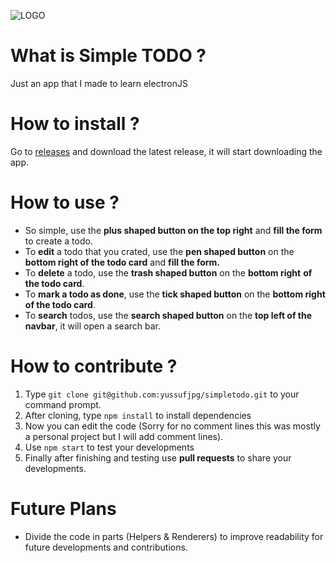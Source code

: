 ![LOGO](https://github.com/yussufjpg/simpletodo/blob/master/readme-assets/xsmall-icon.png "Logo")
# What is Simple TODO ?

Just an app that I made to learn electronJS

# How to install ?

Go to [releases](https://github.com/yussufjpg/simpletodo/releases) and download the latest release, it will start downloading the app.

# How to use ?

- So simple, use the **plus shaped button on the top right** and **fill the form** to create a todo.
- To **edit** a todo that you crated, use the **pen shaped button** on the **bottom right of the todo card** and **fill the form.**
- To **delete** a todo, use the **trash shaped button** on the **bottom right** **of the todo card**.
- To **mark a todo as done**, use the **tick shaped button** on the **bottom right of the todo card**.
- To **search** todos, use the **search shaped button** on the **top left of the navbar**, it will open a search bar.

# How to contribute ?

1. Type `git clone git@github.com:yussufjpg/simpletodo.git` to your command prompt.
2. After cloning, type `npm install` to install dependencies
3. Now you can edit the code (Sorry for no comment lines this was mostly a personal project but I will add comment lines).
4. Use `npm start` to test your developments
5. Finally after finishing and testing use **pull requests** to share your developments.

# Future Plans
- Divide the code in parts (Helpers & Renderers) to improve readability for future developments and contributions.